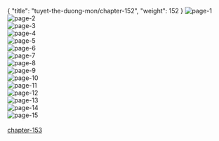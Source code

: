 { "title": "tuyet-the-duong-mon/chapter-152", "weight": 152 }
<img src="tuyet-the-duong-mon_0152_01-c887e81a4e52fa81740d886c19ee4297.webp" alt="page-1" origin="http://1.bp.blogspot.com/-hi8-VZj9HKo/WyOaEEkvsOI/AAAAAAABIbE/xd4vA0IOAbkYm3G_T1tNhEMQFC3Bl8UlQCLcBGAs/s1600/0002.jpg?imgmax=0"><br/>
<img src="tuyet-the-duong-mon_0152_02-2ed852ae22e1934c60085769e93c241f.webp" alt="page-2" origin="http://1.bp.blogspot.com/-zDEWDxW-Faw/WyOaEaQmpYI/AAAAAAABIbI/Jv9DCdE55uwcSUiO_0Zj1AIzigX_Kn59ACLcBGAs/s1600/0003.jpg?imgmax=0"><br/>
<img src="tuyet-the-duong-mon_0152_03-efdf4d89c89126151271987b45aa3eeb.webp" alt="page-3" origin="http://1.bp.blogspot.com/-ZG5SXjy5rTw/WyOaFMkMpJI/AAAAAAABIbQ/HyJh22KZ0K4cNsIqKxTCKiZ8AuB30rM3gCLcBGAs/s1600/0004.jpg?imgmax=0"><br/>
<img src="tuyet-the-duong-mon_0152_04-27217cd32221ad199488258e226d6543.webp" alt="page-4" origin="http://1.bp.blogspot.com/-nyg7PDrE7LU/WyOaFeyDlBI/AAAAAAABIbU/o8tsRYe9DG4ye1UQoO7RqXEEGVD2NHv0wCLcBGAs/s1600/0005.jpg?imgmax=0"><br/>
<img src="tuyet-the-duong-mon_0152_05-14b025bc469a5cb931632ce68ef5b55a.webp" alt="page-5" origin="http://1.bp.blogspot.com/-40t1DIpgS6Q/WyOaGNM-tKI/AAAAAAABIbY/kkOSJwIqkNUSlZhM1v8ku9pDaU-pjb9tgCLcBGAs/s1600/0006.jpg?imgmax=0"><br/>
<img src="tuyet-the-duong-mon_0152_06-332f8b95f8de38943f0bbfbf8f570354.webp" alt="page-6" origin="http://1.bp.blogspot.com/-Jn2dFiiIj7k/WyOaGgaE0AI/AAAAAAABIbc/GI1SvmZg7nIGqc37f_Ktae0BY0cGIllCgCLcBGAs/s1600/0007.jpg?imgmax=0"><br/>
<img src="tuyet-the-duong-mon_0152_07-b78cd20735c5c78fa1bfcea0149662f1.webp" alt="page-7" origin="http://1.bp.blogspot.com/-I0CY2nP0Eg0/WyOaHJ6cGcI/AAAAAAABIbg/F4LhPRwporckTeCOnICa9K27BRY2o9hHACLcBGAs/s1600/0008.jpg?imgmax=0"><br/>
<img src="tuyet-the-duong-mon_0152_08-9cd81cdff9924e39998915af4f31666b.webp" alt="page-8" origin="http://1.bp.blogspot.com/-y6CfNF2ycj8/WyOaHvaCl3I/AAAAAAABIbk/Ltwh_WAlTOo3GQpMuVVBceRlXtTASHVpQCLcBGAs/s1600/0009.jpg?imgmax=0"><br/>
<img src="tuyet-the-duong-mon_0152_09-3166393693b7cc90c52a7f20b5877573.webp" alt="page-9" origin="http://1.bp.blogspot.com/-DtBoyswprjg/WyOaILtRZWI/AAAAAAABIbo/mSG-k7vCSDYK2ODmFC5LRvVK4KqN6WIhQCLcBGAs/s1600/0010.jpg?imgmax=0"><br/>
<img src="tuyet-the-duong-mon_0152_10-55d364a00bd7c19778f709d73171dd73.webp" alt="page-10" origin="http://1.bp.blogspot.com/-2Zd8Hv32gy0/WyOaIjr_BAI/AAAAAAABIbs/rRqOnELV2KYXqmf4kYHExM-y61_5HcFtACLcBGAs/s1600/0011.jpg?imgmax=0"><br/>
<img src="tuyet-the-duong-mon_0152_11-7dd01e45ceea765eb586308e8a6e2a8e.webp" alt="page-11" origin="http://1.bp.blogspot.com/-XKZ8ESE3FkU/WyOaJPR-6qI/AAAAAAABIbw/xN5W00D_qwQLfr9osY2G2pw5ykiaBR2AgCLcBGAs/s1600/0012.jpg?imgmax=0"><br/>
<img src="tuyet-the-duong-mon_0152_12-abf8e15410ee3dc6ffa601cd50227431.webp" alt="page-12" origin="http://1.bp.blogspot.com/-2mcke81FKsw/WyOaJcHEUuI/AAAAAAABIb0/CyNf5HQPWCIwaZgCBwCInPEbMjt18QxNgCLcBGAs/s1600/0013.jpg?imgmax=0"><br/>
<img src="tuyet-the-duong-mon_0152_13-f643ab2b7f141b59c3c575786d4fe6b3.webp" alt="page-13" origin="http://1.bp.blogspot.com/-ifCwLn76IH8/WyOaJbxSIhI/AAAAAAABIb4/srn9dvgK_YgqbiRm8XRTEG7osSky5wLaACLcBGAs/s1600/0014.jpg?imgmax=0"><br/>
<img src="tuyet-the-duong-mon_0152_14-89c189230c098331f63f5cad3910081b.webp" alt="page-14" origin="http://1.bp.blogspot.com/-FOq4GHuCtqQ/WyOaJr3O_vI/AAAAAAABIb8/s73a-NfaI60y6KBDHzHWm89bDFctKX_4wCLcBGAs/s1600/0015.jpg?imgmax=0"><br/>
<img src="tuyet-the-duong-mon_0152_15-e2a54c5ca1c4b0b25534e92f3839d887.webp" alt="page-15" origin="http://1.bp.blogspot.com/-qgyE7l-y1BY/WyOaJ8F8DxI/AAAAAAABIcA/mrzxBt8efBQrxt3dHkFkXz7yo7j1TC_HgCLcBGAs/s1600/0016.jpg?imgmax=0"><br/>
<br/><a class="nextchap" href="/tuyet-the-duong-mon/chapter-153">chapter-153</a>
